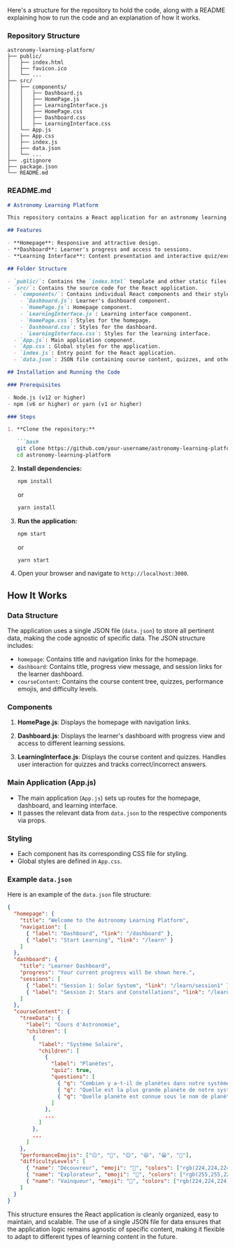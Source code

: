 Here's a structure for the repository to hold the code, along with a README explaining how to run the code and an explanation of how it works.

### Repository Structure

```
astronomy-learning-platform/
├── public/
│   ├── index.html
│   ├── favicon.ico
│   └── ...
├── src/
│   ├── components/
│   │   ├── Dashboard.js
│   │   ├── HomePage.js
│   │   ├── LearningInterface.js
│   │   ├── HomePage.css
│   │   ├── Dashboard.css
│   │   ├── LearningInterface.css
│   └── App.js
│   ├── App.css
│   ├── index.js
│   ├── data.json
│   └── ...
├── .gitignore
├── package.json
└── README.md
```

### README.md

```markdown
# Astronomy Learning Platform

This repository contains a React application for an astronomy learning platform. It provides an interactive interface for learning astronomy, including quizzes and progress tracking.

## Features

- **Homepage**: Responsive and attractive design.
- **Dashboard**: Learner's progress and access to sessions.
- **Learning Interface**: Content presentation and interactive quiz/exercise area.

## Folder Structure

- `public/`: Contains the `index.html` template and other static files.
- `src/`: Contains the source code for the React application.
  - `components/`: Contains individual React components and their styles.
    - `Dashboard.js`: Learner's dashboard component.
    - `HomePage.js`: Homepage component.
    - `LearningInterface.js`: Learning interface component.
    - `HomePage.css`: Styles for the homepage.
    - `Dashboard.css`: Styles for the dashboard.
    - `LearningInterface.css`: Styles for the learning interface.
  - `App.js`: Main application component.
  - `App.css`: Global styles for the application.
  - `index.js`: Entry point for the React application.
  - `data.json`: JSON file containing course content, quizzes, and other pertinent data.

## Installation and Running the Code

### Prerequisites

- Node.js (v12 or higher)
- npm (v6 or higher) or yarn (v1 or higher)

### Steps

1. **Clone the repository:**

   ```bash
   git clone https://github.com/your-username/astronomy-learning-platform.git
   cd astronomy-learning-platform
   ```

2. **Install dependencies:**

   ```bash
   npm install
   ```

   or

   ```bash
   yarn install
   ```

3. **Run the application:**

   ```bash
   npm start
   ```

   or

   ```bash
   yarn start
   ```

4. Open your browser and navigate to `http://localhost:3000`.

## How It Works

### Data Structure

The application uses a single JSON file (`data.json`) to store all pertinent data, making the code agnostic of specific data. The JSON structure includes:

- `homepage`: Contains title and navigation links for the homepage.
- `dashboard`: Contains title, progress view message, and session links for the learner dashboard.
- `courseContent`: Contains the course content tree, quizzes, performance emojis, and difficulty levels.

### Components

1. **HomePage.js**: Displays the homepage with navigation links.

2. **Dashboard.js**: Displays the learner's dashboard with progress view and access to different learning sessions.

3. **LearningInterface.js**: Displays the course content and quizzes. Handles user interaction for quizzes and tracks correct/incorrect answers.

### Main Application (App.js)

- The main application (`App.js`) sets up routes for the homepage, dashboard, and learning interface.
- It passes the relevant data from `data.json` to the respective components via props.

### Styling

- Each component has its corresponding CSS file for styling.
- Global styles are defined in `App.css`.

### Example `data.json`

Here is an example of the `data.json` file structure:

```json
{
  "homepage": {
    "title": "Welcome to the Astronomy Learning Platform",
    "navigation": [
      { "label": "Dashboard", "link": "/dashboard" },
      { "label": "Start Learning", "link": "/learn" }
    ]
  },
  "dashboard": {
    "title": "Learner Dashboard",
    "progress": "Your current progress will be shown here.",
    "sessions": [
      { "label": "Session 1: Solar System", "link": "/learn/session1" },
      { "label": "Session 2: Stars and Constellations", "link": "/learn/session2" }
    ]
  },
  "courseContent": {
    "treeData": {
      "label": "Cours d'Astronomie",
      "children": [
        {
          "label": "Système Solaire",
          "children": [
            {
              "label": "Planètes",
              "quiz": true,
              "questions": [
                { "q": "Combien y a-t-il de planètes dans notre système solaire ?", "a": "8", "type": "input" },
                { "q": "Quelle est la plus grande planète de notre système solaire ?", "a": "Jupiter", "type": "input" },
                { "q": "Quelle planète est connue sous le nom de planète rouge ?", "a": "Mars", "type": "input" }
              ]
            },
            ...
          ]
        },
        ...
      ]
    },
    "performanceEmojis": ["😐", "🙂", "😊", "😄", "😁", "🥳"],
    "difficultyLevels": [
      { "name": "Découvreur", "emoji": "🔭", "colors": ["rgb(224,224,224)", "rgb(206,220,226)", "rgb(188,217,228)", "rgb(171,213,231)", "rgb(153,210,233)", "rgb(135,206,235)"] },
      { "name": "Explorateur", "emoji": "🚀", "colors": ["rgb(255,255,224)", "rgb(255,232,179)", "rgb(255,209,134)", "rgb(255,186,90)", "rgb(255,163,45)", "rgb(255,140,0)"] },
      { "name": "Vainqueur", "emoji": "🌌", "colors": ["rgb(224,224,224)", "rgb(186,207,186)", "rgb(148,190,148)", "rgb(110,173,110)", "rgb(72,156,72)", "rgb(34,139,34)"] }
    ]
  }
}
```

This structure ensures the React application is cleanly organized, easy to maintain, and scalable. The use of a single JSON file for data ensures that the application logic remains agnostic of specific content, making it flexible to adapt to different types of learning content in the future.
